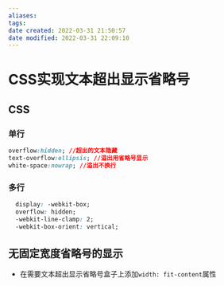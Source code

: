 ```yaml
---
aliases: 
tags: 
date created: 2022-03-31 21:50:57
date modified: 2022-03-31 22:09:10
---
```


# CSS实现文本超出显示省略号

## CSS

### 单行

``` css
overflow:hidden; //超出的文本隐藏
text-overflow:ellipsis; //溢出用省略号显示
white-space:nowrap; //溢出不换行
```

### 多行

```css
  display: -webkit-box;
  overflow: hidden;  
  -webkit-line-clamp: 2;
  -webkit-box-orient: vertical;
```

## 无固定宽度省略号的显示

- 在需要文本超出显示省略号盒子上添加`width: fit-content`属性
